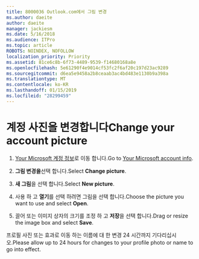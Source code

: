 ```yaml
---
title: 8000036 Outlook.com에서 그림 변경
ms.author: daeite
author: daeite
manager: jackiesm
ms.date: 5/16/2018
ms.audience: ITPro
ms.topic: article
ROBOTS: NOINDEX, NOFOLLOW
localization_priority: Priority
ms.assetid: 81ce6c8b-6f73-4489-9539-f14680168a8e
ms.openlocfilehash: 5e61290f4e9014cf53fc2f6af20c197d23ac9289
ms.sourcegitcommit: d6ea5e9458a2b8ceaab3ac4bd483e1130b9a398a
ms.translationtype: MT
ms.contentlocale: ko-KR
ms.lasthandoff: 01/15/2019
ms.locfileid: "28299459"
---
```

# <a name="change-your-account-picture"></a><span data-ttu-id="de8ce-102">계정 사진을 변경합니다</span><span class="sxs-lookup"><span data-stu-id="de8ce-102">Change your account picture</span></span>

1. <span data-ttu-id="de8ce-103">[Your Microsoft 계정 정보](https://go.microsoft.com/fwlink/p/?linkid=860841)로 이동 합니다.</span><span class="sxs-lookup"><span data-stu-id="de8ce-103">Go to [Your Microsoft account info](https://go.microsoft.com/fwlink/p/?linkid=860841).</span></span>
    
2. <span data-ttu-id="de8ce-104">**그림 변경을**선택 합니다.</span><span class="sxs-lookup"><span data-stu-id="de8ce-104">Select **Change picture**.</span></span> 
    
3. <span data-ttu-id="de8ce-105">**새 그림**을 선택 합니다.</span><span class="sxs-lookup"><span data-stu-id="de8ce-105">Select **New picture**.</span></span> 
    
4. <span data-ttu-id="de8ce-106">사용 하 고 **열기**를 선택 하려면 그림을 선택 합니다.</span><span class="sxs-lookup"><span data-stu-id="de8ce-106">Choose the picture you want to use and select **Open**.</span></span> 
    
5. <span data-ttu-id="de8ce-107">끌어 또는 이미지 상자의 크기를 조정 하 고 **저장**을 선택 합니다.</span><span class="sxs-lookup"><span data-stu-id="de8ce-107">Drag or resize the image box and select **Save**.</span></span> 
    
<span data-ttu-id="de8ce-108">프로필 사진 또는 효과로 이동 하는 이름에 대 한 변경 24 시간까지 기다리십시오.</span><span class="sxs-lookup"><span data-stu-id="de8ce-108">Please allow up to 24 hours for changes to your profile photo or name to go into effect.</span></span>
  


